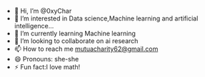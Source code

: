 - 👋 Hi, I’m @0xyChar
- 👀 I’m interested in Data science,Machine learning and artificial intelligence...
- 🌱 I’m currently learning Machine learning
- 💞️ I’m looking to collaborate on ai research
- 📫 How to reach me mutuacharity62@gmail.com 
- 😄 Pronouns: she-she
- ⚡ Fun fact:I love math!

<!---
0xyChar/0xyChar is a ✨ special ✨ repository because its `README.md` (this file) appears on your GitHub profile.
You can click the Preview link to take a look at your changes.
--->
